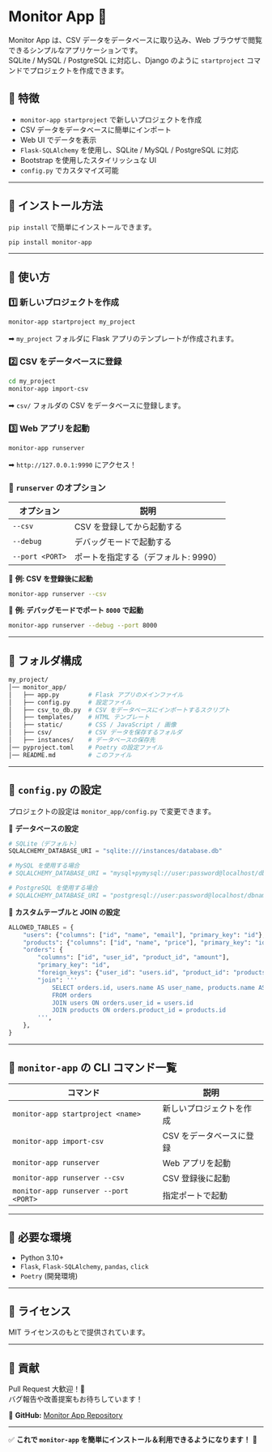 # Monitor App 🚀

Monitor App は、CSV データをデータベースに取り込み、Web ブラウザで閲覧できるシンプルなアプリケーションです。  
SQLite / MySQL / PostgreSQL に対応し、Django のように `startproject` コマンドでプロジェクトを作成できます。

## 📌 特徴
- `monitor-app startproject` で新しいプロジェクトを作成
- CSV データをデータベースに簡単にインポート
- Web UI でデータを表示
- `Flask-SQLAlchemy` を使用し、SQLite / MySQL / PostgreSQL に対応
- Bootstrap を使用したスタイリッシュな UI
- `config.py` でカスタマイズ可能

---

## 🚀 インストール方法
`pip install` で簡単にインストールできます。

```sh
pip install monitor-app
```

---

## 🔧 使い方

### **1️⃣ 新しいプロジェクトを作成**
```sh
monitor-app startproject my_project
```
➡ `my_project` フォルダに Flask アプリのテンプレートが作成されます。

### **2️⃣ CSV をデータベースに登録**
```sh
cd my_project
monitor-app import-csv
```
➡ `csv/` フォルダの CSV をデータベースに登録します。

### **3️⃣ Web アプリを起動**
```sh
monitor-app runserver
```
➡ `http://127.0.0.1:9990` にアクセス！

### **📌 `runserver` のオプション**
| オプション | 説明 |
|------------|--------------------------------|
| `--csv`   | CSV を登録してから起動する  |
| `--debug` | デバッグモードで起動する    |
| `--port <PORT>` | ポートを指定する（デフォルト: 9990） |

📌 **例: CSV を登録後に起動**
```sh
monitor-app runserver --csv
```

📌 **例: デバッグモードでポート `8000` で起動**
```sh
monitor-app runserver --debug --port 8000
```

---

## 📂 フォルダ構成
```sh
my_project/
│── monitor_app/
│   ├── app.py        # Flask アプリのメインファイル
│   ├── config.py     # 設定ファイル
│   ├── csv_to_db.py  # CSV をデータベースにインポートするスクリプト
│   ├── templates/    # HTML テンプレート
│   ├── static/       # CSS / JavaScript / 画像
│   ├── csv/          # CSV データを保存するフォルダ
│   ├── instances/    # データベースの保存先
│── pyproject.toml    # Poetry の設定ファイル
│── README.md         # このファイル
```

---

## 🔧 `config.py` の設定
プロジェクトの設定は `monitor_app/config.py` で変更できます。

📌 **データベースの設定**
```python
# SQLite（デフォルト）
SQLALCHEMY_DATABASE_URI = "sqlite:///instances/database.db"

# MySQL を使用する場合
# SQLALCHEMY_DATABASE_URI = "mysql+pymysql://user:password@localhost/dbname"

# PostgreSQL を使用する場合
# SQLALCHEMY_DATABASE_URI = "postgresql://user:password@localhost/dbname"
```

📌 **カスタムテーブルと JOIN の設定**
```python
ALLOWED_TABLES = {
    "users": {"columns": ["id", "name", "email"], "primary_key": "id"},
    "products": {"columns": ["id", "name", "price"], "primary_key": "id"},
    "orders": {
        "columns": ["id", "user_id", "product_id", "amount"],
        "primary_key": "id",
        "foreign_keys": {"user_id": "users.id", "product_id": "products.id"},
        "join": '''
            SELECT orders.id, users.name AS user_name, products.name AS product_name, orders.amount
            FROM orders
            JOIN users ON orders.user_id = users.id
            JOIN products ON orders.product_id = products.id
        ''',
    },
}
```

---

## 📌 `monitor-app` の CLI コマンド一覧
| コマンド | 説明 |
|------------|----------------------------------|
| `monitor-app startproject <name>` | 新しいプロジェクトを作成 |
| `monitor-app import-csv` | CSV をデータベースに登録 |
| `monitor-app runserver` | Web アプリを起動 |
| `monitor-app runserver --csv` | CSV 登録後に起動 |
| `monitor-app runserver --port <PORT>` | 指定ポートで起動 |

---

## 📌 必要な環境
- Python 3.10+
- `Flask`, `Flask-SQLAlchemy`, `pandas`, `click`
- `Poetry` (開発環境)

---

## 📌 ライセンス
MIT ライセンスのもとで提供されています。

---

## 📌 貢献
Pull Request 大歓迎！🚀  
バグ報告や改善提案もお待ちしています！

🔗 **GitHub:** [Monitor App Repository](https://github.com/hardwork9047/monitor-app)

---

✅ **これで `monitor-app` を簡単にインストール＆利用できるようになります！** 🚀
